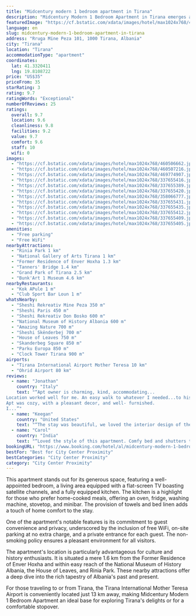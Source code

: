 ```yaml
---
title: "Midcentury modern 1 bedroom apartment in Tirana"
description: "Midcentury Modern 1 Bedroom Apartment in Tirana emerges as a prime choice for travelers seeking comfort and convenience in Albania's vibrant capital."
featuredImage: "https://cf.bstatic.com/xdata/images/hotel/max1024x768/460506662.jpg?k=94403a5811d9326ae24e28aa3a78897f65d045da0c688dd93d6f15876f3739e9&o=&hp=1"
language: en
slug: midcentury-modern-1-bedroom-apartment-in-tirana
address: "Rruga Mine Peza 101, 1000 Tirana, Albania"
city: "Tirana"
location: "Tirana"
accommodationType: "apartment"
coordinates:
  lat: 41.3320411
  lng: 19.8108722
price: "US$35"
priceFrom: 35
starRating: 3
rating: 9.7
ratingWords: "Exceptional"
numberOfReviews: 25
ratings:
  overall: 9.7
  location: 9.6
  cleanliness: 9.8
  facilities: 9.2
  value: 9.7
  comfort: 9.6
  staff: 10
  wifi: 0
images:
  - "https://cf.bstatic.com/xdata/images/hotel/max1024x768/460506662.jpg?k=94403a5811d9326ae24e28aa3a78897f65d045da0c688dd93d6f15876f3739e9&o=&hp=1"
  - "https://cf.bstatic.com/xdata/images/hotel/max1024x768/460507216.jpg?k=008a3ebfa9cae806675ab139f38dd9855e9499059cd1cb87e2eb8899bd549357&o=&hp=1"
  - "https://cf.bstatic.com/xdata/images/hotel/max1024x768/469774907.jpg?k=ec8db20e667066bcd826056c9fe9ed3ac5de62c49f244ec6a40070a3e128e70e&o=&hp=1"
  - "https://cf.bstatic.com/xdata/images/hotel/max1024x768/337655416.jpg?k=02043f4d5ccd0941facd0f7dbaedf5ed15db95f12e07757e50e76afd0b874c85&o=&hp=1"
  - "https://cf.bstatic.com/xdata/images/hotel/max1024x768/337655389.jpg?k=b62db02e076c35dc3f73217799804fbcef37170c9a55bb22c793e370c9492e68&o=&hp=1"
  - "https://cf.bstatic.com/xdata/images/hotel/max1024x768/337655420.jpg?k=a158f98e1ffda88e3cd11e7346d75d648ac60534bae1400366433e0acad4f80f&o=&hp=1"
  - "https://cf.bstatic.com/xdata/images/hotel/max1024x768/358066777.jpg?k=f71c5a83dd1daab5a52524930d965450a181921ea7b99aacd9ef43e4ed42449c&o=&hp=1"
  - "https://cf.bstatic.com/xdata/images/hotel/max1024x768/337655431.jpg?k=c7d1efb0ca361aaf433fcaf04e16fe827e11aeb39b081746a91d7bc18638ee21&o=&hp=1"
  - "https://cf.bstatic.com/xdata/images/hotel/max1024x768/337655435.jpg?k=5d51c1e93b46efad49df58ed9647234522ed5dedcd5508cf9272d888a1c77261&o=&hp=1"
  - "https://cf.bstatic.com/xdata/images/hotel/max1024x768/337655412.jpg?k=bb11ec75b1b6e2a7487f2fdee6a59163eef2aab0568040a2d04930fc0d003de0&o=&hp=1"
  - "https://cf.bstatic.com/xdata/images/hotel/max1024x768/337655409.jpg?k=9e12b1c917959aa2d96e64d4dc5d941c866497f6a5001ea1e4e3ec68220766f7&o=&hp=1"
  - "https://cf.bstatic.com/xdata/images/hotel/max1024x768/337655405.jpg?k=c614055e3c40e8d0d055e309a5aefc5f3a8b3e389febda994cb37477af556f77&o=&hp=1"
amenities:
  - "Free parking"
  - "Free WiFi"
nearbyAttractions:
  - "Rinia Park 1 km"
  - "National Gallery of Arts Tirana 1 km"
  - "Former Residence of Enver Hoxha 1.3 km"
  - "Tanners' Bridge 1.4 km"
  - "Grand Park of Tirana 2.5 km"
  - "Bunk'Art 1 Museum 4.6 km"
nearbyRestaurants:
  - "Kok APule 1 m"
  - "Club Sport Bar Loun 1 m"
whatsNearby:
  - "Sheshi Rekreativ Mine Peza 350 m"
  - "Sheshi Paris 450 m"
  - "Sheshi Rekreativ Don Bosko 600 m"
  - "National Museum of History Albania 600 m"
  - "Amazing Nature 700 m"
  - "Sheshi Skënderbej 700 m"
  - "House of Leaves 750 m"
  - "Skanderbeg Square 850 m"
  - "Parku Europa 850 m"
  - "Clock Tower Tirana 900 m"
airports:
  - "Tirana International Airport Mother Teresa 10 km"
  - "Ohrid Airport 80 km"
reviews:
  - name: "Jonathan"
    country: "Italy"
    text: "“Apt owner is charming, kind, accommodating...
Location worked well for me. An easy walk to whatever I needed...to historic buildings...shopping...restaurants...good coffee ships, etc.
Apt was cozy, with a pleasant decor, and well- furnished.
I...”"
  - name: "Keegan"
    country: "United States"
    text: "“The stay was beautiful, we loved the interior design of the living room. The apartment had a kitchen, an assortment of interesting books, and a tuned and working classical guitar! The host's brother was very nice and the overall check-in/check-out...”"
  - name: "Carol"
    country: "India"
    text: "“Loved the style of this apartment. Comfy bed and shutters to block out the morning light. Nice sofa area to relax on. And the host was really responsive and kind. I wish I could have stayed longer! Will recommend to others visiting Tirana”"
bookingURL: "https://www.booking.com/hotel/al/midcentury-modern-1-bedroom-apartment-in-tirana.en-gb.html?aid=8035640"
bestFor: "Best for City Center Proximity"
bestCategories: "City Center Proximity"
category: "City Center Proximity"
---
```


This apartment stands out for its generous space, featuring a well-appointed bedroom, a living area equipped with a flat-screen TV boasting satellite channels, and a fully equipped kitchen. The kitchen is a highlight for those who prefer home-cooked meals, offering an oven, fridge, washing machine, stovetop, and minibar. The provision of towels and bed linen adds a touch of home comfort to the stay.

One of the apartment's notable features is its commitment to guest convenience and privacy, underscored by the inclusion of free WiFi, on-site parking at no extra charge, and a private entrance for each guest. The non-smoking policy ensures a pleasant environment for all visitors.

The apartment's location is particularly advantageous for culture and history enthusiasts. It is situated a mere 1.6 km from the Former Residence of Enver Hoxha and within easy reach of the National Museum of History Albania, the House of Leaves, and Rinia Park. These nearby attractions offer a deep dive into the rich tapestry of Albania's past and present.

For those traveling to or from Tirana, the Tirana International Mother Teresa Airport is conveniently located just 13 km away, making Midcentury Modern 1 Bedroom Apartment an ideal base for exploring Tirana's delights or for a comfortable stopover.